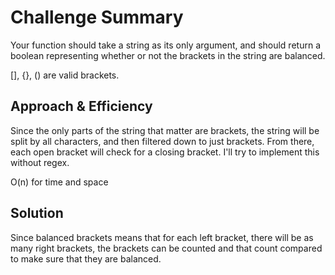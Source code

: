 # Challenge Summary

Your function should take a string as its only argument, and should return a boolean representing whether or not the brackets in the string are balanced.

[], {}, () are valid brackets.

## Approach & Efficiency

Since the only parts of the string that matter are brackets, the string will be split by all characters, and then filtered down to just brackets. From there, each open bracket will check for a closing bracket. I'll try to implement this without regex.

O(n) for time and space

## Solution

Since balanced brackets means that for each left bracket, there will be as many right brackets, the brackets can be counted and that count compared to make sure that they are balanced.